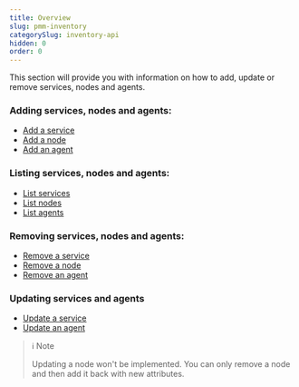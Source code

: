 ```yaml
---
title: Overview
slug: pmm-inventory
categorySlug: inventory-api
hidden: 0
order: 0
---
```


This section will provide you with information on how to add, update or remove services, nodes and agents.


### Adding services, nodes and agents:

- [Add a service](ref:addservice)
- [Add a node](ref:addnode)
- [Add an agent](ref:addagent)

### Listing services, nodes and agents:
- [List services](ref:listservices)
- [List nodes](ref:listnodes)
- [List agents](ref:listagents)

### Removing services, nodes and agents:
- [Remove a service](ref:removeservice)
- [Remove a node](ref:removenode)
- [Remove an agent](ref:removeagent)

### Updating services and agents
- [Update a service](ref:changeservice)
- [Update an agent](ref:changeagent)

> ℹ️ Note
>
> Updating a node won't be implemented. You can only remove a node and then add it back with new attributes.
